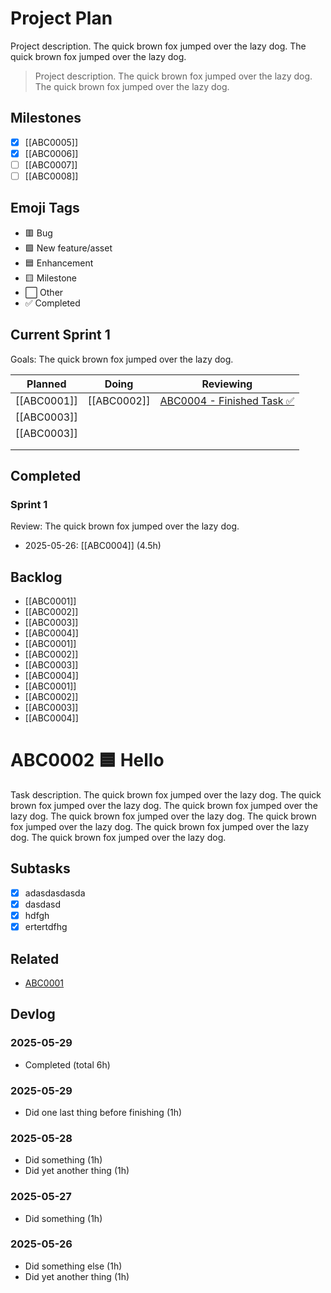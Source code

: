 # Project Plan

Project description. The quick brown fox jumped over the lazy dog. The quick brown fox jumped over the lazy dog.

> Project description. The quick brown fox jumped over the lazy dog. The quick brown fox jumped over the lazy dog.

## Milestones
* [x] [[ABC0005]]
* [x] [[ABC0006]]
* [ ] [[ABC0007]]
* [ ] [[ABC0008]]

## Emoji Tags
- 🟥 Bug
- 🟩 New feature/asset
- 🟦 Enhancement
- 🟨 Milestone
- ⬜ Other
- ✅ Completed

## Current Sprint 1
Goals: The quick brown fox jumped over the lazy dog.

|   Planned   |    Doing    |  Reviewing  |
| ----------- | ----------- | ----------- |
| [[ABC0001]] | [[ABC0002]] | [ABC0004 - Finished Task ✅](ABC0004.md) |
| [[ABC0003]] |  |  |
| [[ABC0003]] |  |  |
|  |  |  |
|  |  |  |



## Completed

### Sprint 1
Review: The quick brown fox jumped over the lazy dog.

- 2025-05-26: [[ABC0004]] (4.5h)




## Backlog

* [[ABC0001]]
* [[ABC0002]]
* [[ABC0003]]
* [[ABC0004]]
* [[ABC0001]]
* [[ABC0002]]
* [[ABC0003]]
* [[ABC0004]]
* [[ABC0001]]
* [[ABC0002]]
* [[ABC0003]]
* [[ABC0004]]




# ABC0002 🟦 Hello

Task description. The quick brown fox jumped over the lazy dog. The quick brown fox jumped over the lazy dog. The quick brown fox jumped over the lazy dog. The quick brown fox jumped over the lazy dog. The quick brown fox jumped over the lazy dog. The quick brown fox jumped over the lazy dog. The quick brown fox jumped over the lazy dog. 

 ## Subtasks
 - [x] adasdasdasda
 - [x] dasdasd
 - [x] hdfgh
 - [x] ertertdfhg

## Related
- [ABC0001](ABC0001.md)

## Devlog

### 2025-05-29
- Completed (total 6h)

### 2025-05-29
- Did one last thing before finishing (1h)

### 2025-05-28
- Did something (1h)
- Did yet another thing (1h)

### 2025-05-27
- Did something (1h)

### 2025-05-26

- Did something else (1h)
- Did yet another thing (1h)
